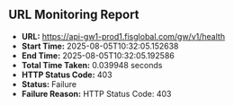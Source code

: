 ## URL Monitoring Report

- **URL:** https://api-gw1-prod1.fisglobal.com/gw/v1/health
- **Start Time:** 2025-08-05T10:32:05.152638
- **End Time:** 2025-08-05T10:32:05.192586
- **Total Time Taken:** 0.039948 seconds
- **HTTP Status Code:** 403
- **Status:** Failure
- **Failure Reason:** HTTP Status Code: 403

